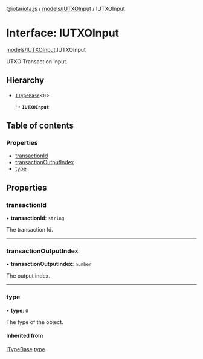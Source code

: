[@iota/iota.js](../README.md) / [models/IUTXOInput](../modules/models_IUTXOInput.md) / IUTXOInput

# Interface: IUTXOInput

[models/IUTXOInput](../modules/models_IUTXOInput.md).IUTXOInput

UTXO Transaction Input.

## Hierarchy

- [`ITypeBase`](models_ITypeBase.ITypeBase.md)<``0``\>

  ↳ **`IUTXOInput`**

## Table of contents

### Properties

- [transactionId](models_IUTXOInput.IUTXOInput.md#transactionid)
- [transactionOutputIndex](models_IUTXOInput.IUTXOInput.md#transactionoutputindex)
- [type](models_IUTXOInput.IUTXOInput.md#type)

## Properties

### transactionId

• **transactionId**: `string`

The transaction Id.

___

### transactionOutputIndex

• **transactionOutputIndex**: `number`

The output index.

___

### type

• **type**: ``0``

The type of the object.

#### Inherited from

[ITypeBase](models_ITypeBase.ITypeBase.md).[type](models_ITypeBase.ITypeBase.md#type)
